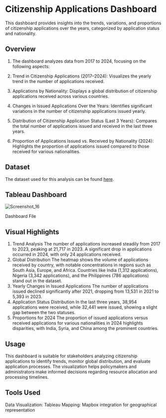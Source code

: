 # Citizenship Applications Dashboard
This dashboard provides insights into the trends, variations, and proportions of citizenship applications over the years, categorized by application status and nationality.

## Overview
1. The dashboard analyzes data from 2017 to 2024, focusing on the following aspects:

2. Trend in Citizenship Applications (2017–2024):
Visualizes the yearly trend in the number of applications received.

3. Applications by Nationality:
Displays a global distribution of citizenship applications received across various countries.

4. Changes in Issued Applications Over the Years:
Identifies significant variations in the number of citizenship applications issued yearly.

5. Distribution of Citizenship Application Status (Last 3 Years):
Compares the total number of applications issued and received in the last three years.

6. Proportion of Applications Issued vs. Received by Nationality (2024):
Highlights the proportion of applications issued compared to those received for various nationalities.


## Dataset
The dataset used for this analysis can be found [here](https://github.com/Soyonbarman/Citizenship-Applications-Dashboard/blob/main/Visa%20applications%20and%20decisions.csv).

## Tableau Dashboard
![Screenshot_16](https://github.com/user-attachments/assets/36c41b65-ea96-4d8a-9875-6eb7c334fa9c)

<a hrep ="https://public.tableau.com/views/CitizenshipapplicationsandcertificatesissuedDashboard/CitizenshipApplicationsDashboard?:language=en-US&:sid=&:redirect=auth&:display_count=n&:origin=viz_share_link"> Dashboard File </a>

## Visual Highlights
1. Trend Analysis
The number of applications increased steadily from 2017 to 2023, peaking at 21,717 in 2023.
A significant drop in applications occurred in 2024, with only 24 applications received.
2. Global Distribution
The heatmap shows the volume of applications received by country, with notable concentrations in regions such as South Asia, Europe, and Africa.
Countries like India (1,312 applications), Nigeria (3,342 applications), and the Philippines (786 applications) stand out in the dataset.
3. Yearly Changes in Issued Applications
The number of applications issued declined significantly after 2021, dropping from 13,531 in 2021 to 5,393 in 2023.
4. Application Status Distribution
In the last three years, 38,954 applications were received, while 32,441 were issued, showing a slight gap between the two statuses.
5. Proportions for 2024
The proportion of issued applications versus received applications for various nationalities in 2024 highlights disparities, with India, Syria, and China among the prominent countries.

## Usage
This dashboard is suitable for stakeholders analyzing citizenship applications to identify trends, monitor global distribution, and evaluate application processes. The visualization helps policymakers and administrators make informed decisions regarding resource allocation and processing timelines.

## Tools Used
Data Visualization: Tableau
Mapping: Mapbox integration for geographical representation

